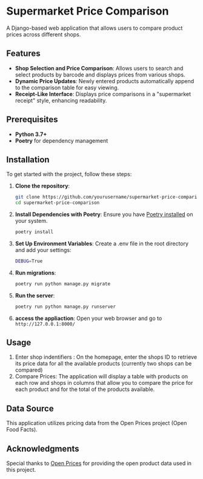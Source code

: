 # Supermarket Price Comparison 

A Django-based web application that allows users to compare product prices across different shops. 

## Features

- **Shop Selection and Price Comparison**: Allows users to search and select products by barcode and displays prices from various shops.
- **Dynamic Price Updates**: Newly entered products automatically append to the comparison table for easy viewing.
- **Receipt-Like Interface**: Displays price comparisons in a "supermarket receipt" style, enhancing readability.

## Prerequisites

- **Python 3.7+**
- **Poetry** for dependency management

## Installation

To get started with the project, follow these steps:

1. **Clone the repository**:
    ```bash
    git clone https://github.com/yourusername/supermarket-price-comparison.git
    cd supermarket-price-comparison
    ```

2. **Install Dependencies with Poetry**:
   Ensure you have [Poetry installed](https://python-poetry.org/docs/#installation) on your system.
   ```bash
   poetry install

3. **Set Up Environment Variables**: 
    Create a .env file in the root directory and add your settings:
    ```bash
    DEBUG=True

4. **Run migrations**: 
    ```bash
    poetry run python manage.py migrate

5. **Run the server**: 
    ```bash
    poetry run python manage.py runserver

6. **access the appliaction**:
    Open your web browser and go to `http://127.0.0.1:8000/`

## Usage

1. Enter shop indentifiers : On the homepage, enter the shops ID to retrieve its price data for all the available products (currently two shops can be compared)
2. Compare Prices: The application will display a table with products on each row and shops in columns that allow you to compare the price for each product and for the total of the products available.

## Data Source

This application utilizes pricing data from the Open Prices project (Open Food Facts).

## Acknowledgments

Special thanks to [Open Prices](https://prices.openfoodfacts.org/) for providing the open product data used in this project.